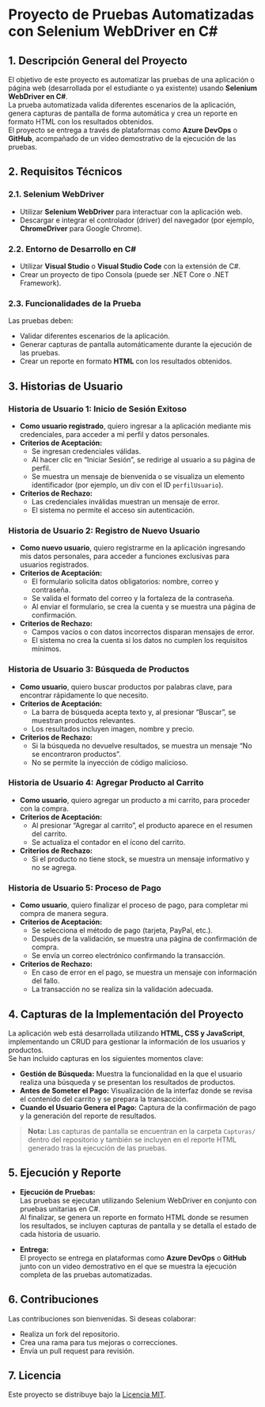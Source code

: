 # Proyecto de Pruebas Automatizadas con Selenium WebDriver en C#

## 1. Descripción General del Proyecto

El objetivo de este proyecto es automatizar las pruebas de una aplicación o página web (desarrollada por el estudiante o ya existente) usando **Selenium WebDriver en C#**.  
La prueba automatizada valida diferentes escenarios de la aplicación, genera capturas de pantalla de forma automática y crea un reporte en formato HTML con los resultados obtenidos.  
El proyecto se entrega a través de plataformas como **Azure DevOps** o **GitHub**, acompañado de un video demostrativo de la ejecución de las pruebas.

## 2. Requisitos Técnicos

### 2.1. Selenium WebDriver
- Utilizar **Selenium WebDriver** para interactuar con la aplicación web.
- Descargar e integrar el controlador (driver) del navegador (por ejemplo, **ChromeDriver** para Google Chrome).

### 2.2. Entorno de Desarrollo en C#
- Utilizar **Visual Studio** o **Visual Studio Code** con la extensión de C#.
- Crear un proyecto de tipo Consola (puede ser .NET Core o .NET Framework).

### 2.3. Funcionalidades de la Prueba
Las pruebas deben:
- Validar diferentes escenarios de la aplicación.
- Generar capturas de pantalla automáticamente durante la ejecución de las pruebas.
- Crear un reporte en formato **HTML** con los resultados obtenidos.

## 3. Historias de Usuario

### Historia de Usuario 1: Inicio de Sesión Exitoso
- **Como usuario registrado**, quiero ingresar a la aplicación mediante mis credenciales, para acceder a mi perfil y datos personales.
- **Criterios de Aceptación:**
  - Se ingresan credenciales válidas.
  - Al hacer clic en “Iniciar Sesión”, se redirige al usuario a su página de perfil.
  - Se muestra un mensaje de bienvenida o se visualiza un elemento identificador (por ejemplo, un div con el ID `perfilUsuario`).
- **Criterios de Rechazo:**
  - Las credenciales inválidas muestran un mensaje de error.
  - El sistema no permite el acceso sin autenticación.

### Historia de Usuario 2: Registro de Nuevo Usuario
- **Como nuevo usuario**, quiero registrarme en la aplicación ingresando mis datos personales, para acceder a funciones exclusivas para usuarios registrados.
- **Criterios de Aceptación:**
  - El formulario solicita datos obligatorios: nombre, correo y contraseña.
  - Se valida el formato del correo y la fortaleza de la contraseña.
  - Al enviar el formulario, se crea la cuenta y se muestra una página de confirmación.
- **Criterios de Rechazo:**
  - Campos vacíos o con datos incorrectos disparan mensajes de error.
  - El sistema no crea la cuenta si los datos no cumplen los requisitos mínimos.

### Historia de Usuario 3: Búsqueda de Productos
- **Como usuario**, quiero buscar productos por palabras clave, para encontrar rápidamente lo que necesito.
- **Criterios de Aceptación:**
  - La barra de búsqueda acepta texto y, al presionar “Buscar”, se muestran productos relevantes.
  - Los resultados incluyen imagen, nombre y precio.
- **Criterios de Rechazo:**
  - Si la búsqueda no devuelve resultados, se muestra un mensaje “No se encontraron productos”.
  - No se permite la inyección de código malicioso.

### Historia de Usuario 4: Agregar Producto al Carrito
- **Como usuario**, quiero agregar un producto a mi carrito, para proceder con la compra.
- **Criterios de Aceptación:**
  - Al presionar “Agregar al carrito”, el producto aparece en el resumen del carrito.
  - Se actualiza el contador en el ícono del carrito.
- **Criterios de Rechazo:**
  - Si el producto no tiene stock, se muestra un mensaje informativo y no se agrega.

### Historia de Usuario 5: Proceso de Pago
- **Como usuario**, quiero finalizar el proceso de pago, para completar mi compra de manera segura.
- **Criterios de Aceptación:**
  - Se selecciona el método de pago (tarjeta, PayPal, etc.).
  - Después de la validación, se muestra una página de confirmación de compra.
  - Se envía un correo electrónico confirmando la transacción.
- **Criterios de Rechazo:**
  - En caso de error en el pago, se muestra un mensaje con información del fallo.
  - La transacción no se realiza sin la validación adecuada.

## 4. Capturas de la Implementación del Proyecto

La aplicación web está desarrollada utilizando **HTML, CSS y JavaScript**, implementando un CRUD para gestionar la información de los usuarios y productos.  
Se han incluido capturas en los siguientes momentos clave:

- **Gestión de Búsqueda:** Muestra la funcionalidad en la que el usuario realiza una búsqueda y se presentan los resultados de productos.
- **Antes de Someter el Pago:** Visualización de la interfaz donde se revisa el contenido del carrito y se prepara la transacción.
- **Cuando el Usuario Genera el Pago:** Captura de la confirmación de pago y la generación del reporte de resultados.

> **Nota:** Las capturas de pantalla se encuentran en la carpeta `Capturas/` dentro del repositorio y también se incluyen en el reporte HTML generado tras la ejecución de las pruebas.

## 5. Ejecución y Reporte

- **Ejecución de Pruebas:**  
  Las pruebas se ejecutan utilizando Selenium WebDriver en conjunto con pruebas unitarias en C#.  
  Al finalizar, se genera un reporte en formato HTML donde se resumen los resultados, se incluyen capturas de pantalla y se detalla el estado de cada historia de usuario.

- **Entrega:**  
  El proyecto se entrega en plataformas como **Azure DevOps** o **GitHub** junto con un video demostrativo en el que se muestra la ejecución completa de las pruebas automatizadas.

## 6. Contribuciones

Las contribuciones son bienvenidas. Si deseas colaborar:
- Realiza un fork del repositorio.
- Crea una rama para tus mejoras o correcciones.
- Envía un pull request para revisión.

## 7. Licencia

Este proyecto se distribuye bajo la [Licencia MIT](LICENSE).

